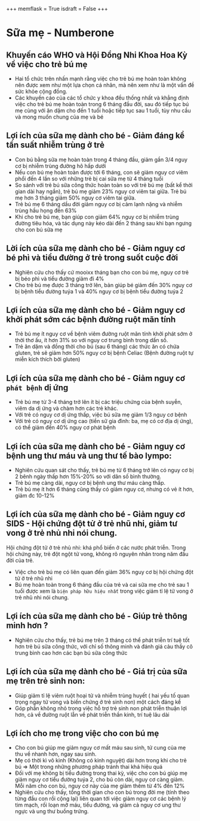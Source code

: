 +++
memflask = True
isdraft = False
+++

# Sữa mẹ - Numberone 

## Khuyến cáo WHO và Hội Đồng Nhi Khoa Hoa Kỳ về việc cho trẻ bú mẹ
- Hai tổ chức trên nhấn mạnh rằng việc cho trẻ bú mẹ hoàn toàn không nên được xem như một lựa chọn cá nhân, mà nên 
xem như là một vấn đề sức khỏe cộng đồng. 
- Các khuyến cáo của các tổ chức y khoa đều thống nhất và khẳng định việc cho trẻ bú mẹ hoàn toàn trong 6 tháng đầu đời, sau đó tiếp tục bú mẹ
cùng với ăn dặm cho đến 1 tuổi hoặc tiếp tục sau 1 tuổi, tùy nhu cầu và mong muốn chung của mẹ và bé

## Lợi ích của sữa mẹ dành cho bé - Giảm đáng kể tần suất nhiễm trùng ở trẻ 

- Con bú bằng sữa mẹ hoàn toàn trong 4 tháng đầu, giảm gần 3/4 nguy cơ bị nhiễm trùng đường hô hấp dưới 
- Nếu con bú mẹ hoàn toàn được tới 6 tháng, con sẽ giảm nguy cơ viêm phổi đến 4 lần so với những trẻ bị cai sữa mẹ từ 4 tháng tuổi
- So sánh với trẻ bú sữa công thức hoàn toàn so với trẻ bú mẹ (bất kể thời gian dài hay ngắn), trẻ bú mẹ giảm 23% nguy cơ viêm tai giữa. 
Trẻ bú mẹ hơn 3 tháng giảm 50% nguy cơ viêm tai giữa. 
- Trẻ bú mẹ 6 tháng dầu đời giảm nguy cơ bị cảm lạnh nặng và nhiễm trùng hầu họng đến 63%
- Khi cho trẻ bú mẹ, bạn giúp con giảm 64% nguy cơ bị nhiễm trùng đường tiêu hóa, và tác dụng này kéo dài đến 2 tháng sau khi bạn ngưng cho con bú sữa mẹ

## Lời ích của sữa mẹ dành cho bé - Giảm nguy cơ bé phì và tiểu đường ở trẻ trong suốt cuộc đời 

- Nghiên cứu cho thấy cứ mooixx tháng bạn cho con bú mẹ, nguy cơ trẻ bị béo phì và tiểu đường giảm đi 4%  
- Cho trẻ bú mẹ được 3 tháng trở lên, bản giúp bé giảm đến 30% nguy cơ bị bệnh tiểu đường tuýa 1 và 40% nguy cơ bị bệnh tiểu đường tuýa 2 


## Lợi ích của sữa mẹ dành cho bé - Giảm nguy cơ khởi phát sớm các bệnh đường ruột mãn tính

- Trẻ bú mẹ ít nguy cơ về bệnh viêm đường ruột mãn tính khởi phát sớm ở thời thơ ấu, ít hơn 31% so với nguy cơ trung bình trong dấn số. 
- Trẻ ăn dặm và đồng thời cho bú (sau 6 tháng) các thức ăn có chứa gluten, trẻ sẽ giảm hơn 50% nguy cơ bị bệnh Celiac (Bệnh đường ruột tự miễn kích thích bởi gluten)

## Lợi ích của sữa mẹ dành cho bé -  Giảm nguy cơ `phát bệnh` dị ứng
- Trẻ bú mẹ từ 3-4 tháng trở lên ít bị các triệu chứng của bệnh suyễn, viêm da dị ứng và chàm hơn các trẻ khác. 
- Với trẻ có nguy cơ dị ứng thấp, việc bú sữa mẹ giảm 1/3 nguy cơ bệnh 
- Với trẻ có nguy cơ dị ứng cao (tiền sữ gia đình: ba, mẹ có cơ địa dị ứng), có thể giảm đến 40% nguy cơ phát bệnh

## Lợi ích của sữa mẹ dành cho bé - Giảm nguy cơ bệnh ung thư máu và ung thư tế bào lympo: 
- Nghiên cứu quan sát cho thấy, trẻ bú mẹ từ 6 tháng trở lên có nguy cơ bị 2 bênh ngày thấp hơn 15%-20% so với dân số bình thường.
- Trẻ bú mẹ càng dài, nguy cơ bị bệnh ung thư máu càng thấp. 
- Trẻ bú mẹ ít hơn 6 tháng cũng thấy có giảm nguy cơ, nhưng có vẻ ít hơn, giảm đc 10-12%

## Lợi ích của sữa mẹ dành cho bé - Giảm nguy cơ SIDS - Hội chứng đột tử ở trẻ nhũ nhi, giảm tư vong ở trẻ nhủ nhi nói chung. 

Hội chứng đột tử ở trẻ nhủ nhi: khá phổ biến ở các nước phát triễn. Trong hội chứng này, trẻ đột ngột tử vong, không rõ nguyên nhân trong năm đầu đời của trẻ.

- Việc cho trẻ bú mẹ có liên quan đến giảm 36% nguy cơ bị hội chứng đột tử ở trẻ nhũ nhi
- Bú mẹ hoàn toàn trong 6 tháng đầu của trẻ và cai sữa mẹ cho trẻ sau 1 tuổi được xem là `biện pháp hữu hiệu nhất` trong việc giảm tỉ lệ tử vong ở trẻ nhũ nhi nói chung.

## Lợi ích của sữa mẹ dành cho bé - Giúp trẻ thông minh hơn ? 
- Nghiên cứu cho thấy, trẻ bú mẹ trên 3 tháng có thể phát triễn trí tuệ tốt hơn trẻ bú sữa công thức, với chỉ số thông minh và đánh giá cảu thầy cô
trung bình cao hơn các bạn bú sữa công thức 

## Lợi ích của sữa mẹ dành cho bé - Giá trị của sữa mẹ trên trẻ sinh non: 

- Giúp giảm tỉ lệ viêm ruột hoại tử và nhiễm trùng huyết ( hai yếu tố quan trọng ngay tử vong và biến chứng ở trẻ sinh non) một cách đáng kể 
- Góp phần không nhỏ trong việc hỗ trợ trẻ sinh non phát triễn thuận lợi hơn, cả về đường ruột lẫn về phát triễn thần kinh, trí tuệ lâu dài

## Lợi ích cho mẹ trong việc cho con bú mẹ 
- Cho con bú giúp mẹ giảm nguy cơ mất máu sau sinh, tử cung của mẹ thu về nhanh hơn, ngay sau sinh. 
- Mẹ có thời kì vô kinh (Không có kinh nguyệt) dài hơn trong khi cho trẻ bú => Một trong những phương pháp tránh thai khá hiệu quá 
- Đối với mẹ không bị tiểu đường trong thai kỳ, việc cho con bú giúp mẹ giảm nguy cơ tiểu đường tuýa 2, cho bú còn dài, nguy cơ càng giảm.
Mỗi năm cho con bú, nguy cơ này của mẹ giảm thêm từ 4% đến 12% 
- Nghiên cứu cho thấy, tổng thời gian cho con bú trong đời mẹ (tính theo từng đầu con rồi cộng lại) liên quan tới việc giảm nguy cơ các bệnh lý
tim mạch, rối loạn mỡ máu, tiểu đường, và giảm cả nguy cơ ung thư ngực và ung thư buồng trứng. 
